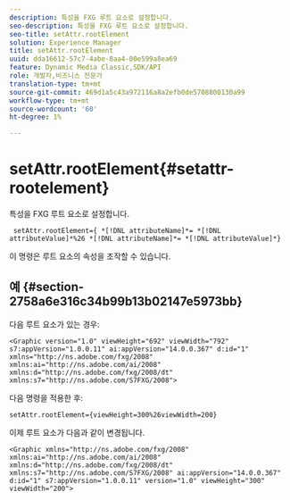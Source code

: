 ```yaml
---
description: 특성을 FXG 루트 요소로 설정합니다.
seo-description: 특성을 FXG 루트 요소로 설정합니다.
seo-title: setAttr.rootElement
solution: Experience Manager
title: setAttr.rootElement
uuid: dda16612-57c7-4abe-8aa4-00e599a8ea69
feature: Dynamic Media Classic,SDK/API
role: 개발자,비즈니스 전문가
translation-type: tm+mt
source-git-commit: 469d1a5c43a972116a8a2efb0de5708800130a99
workflow-type: tm+mt
source-wordcount: '60'
ht-degree: 1%

---
```



# setAttr.rootElement{#setattr-rootelement}

특성을 FXG 루트 요소로 설정합니다.

` setAttr.rootElement={ *[!DNL attributeName]*= *[!DNL attributeValue]*%26 *[!DNL attributeName]*= *[!DNL attributeValue]*}`

이 명령은 루트 요소의 속성을 조작할 수 있습니다.

## 예 {#section-2758a6e316c34b99b13b02147e5973bb}

다음 루트 요소가 있는 경우:

`<Graphic version="1.0" viewHeight="692" viewWidth="792" s7:appVersion="1.0.0.11" ai:appVersion="14.0.0.367" d:id="1" xmlns="http://ns.adobe.com/fxg/2008" xmlns:ai="http://ns.adobe.com/ai/2008" xmlns:d="http://ns.adobe.com/fxg/2008/dt" xmlns:s7="http://ns.adobe.com/S7FXG/2008">`

다음 명령을 적용한 후:

`setAttr.rootElement={viewHeight=300%26viewWidth=200}`

이제 루트 요소가 다음과 같이 변경됩니다.

`<Graphic xmlns="http://ns.adobe.com/fxg/2008" xmlns:ai="http://ns.adobe.com/ai/2008" xmlns:d="http://ns.adobe.com/fxg/2008/dt" xmlns:s7="http://ns.adobe.com/S7FXG/2008" ai:appVersion="14.0.0.367" d:id="1" s7:appVersion="1.0.0.11" version="1.0" viewHeight="300" viewWidth="200">`
